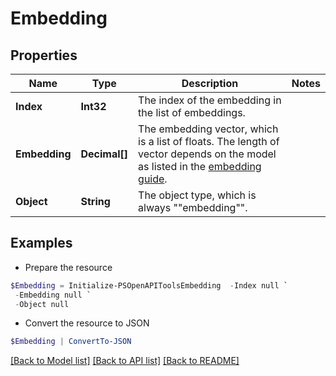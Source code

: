 # Embedding
## Properties

Name | Type | Description | Notes
------------ | ------------- | ------------- | -------------
**Index** | **Int32** | The index of the embedding in the list of embeddings. | 
**Embedding** | **Decimal[]** | The embedding vector, which is a list of floats. The length of vector depends on the model as listed in the [embedding guide](/docs/guides/embeddings).  | 
**Object** | **String** | The object type, which is always &quot;&quot;embedding&quot;&quot;. | 

## Examples

- Prepare the resource
```powershell
$Embedding = Initialize-PSOpenAPIToolsEmbedding  -Index null `
 -Embedding null `
 -Object null
```

- Convert the resource to JSON
```powershell
$Embedding | ConvertTo-JSON
```

[[Back to Model list]](../README.md#documentation-for-models) [[Back to API list]](../README.md#documentation-for-api-endpoints) [[Back to README]](../README.md)

